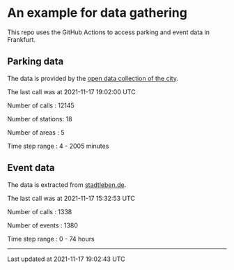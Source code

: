 # An example for data gathering

This repo uses the GitHub Actions to access parking and event data in Frankfurt.

## Parking data
The data is provided by the [open data collection of the city](https://www.offenedaten.frankfurt.de/).

The last call was at 2021-11-17 19:02:00 UTC

Number of calls   : 12145

Number of stations:    18

Number of areas   :     5

Time step range   :     4 -  2005 minutes


## Event data
The data is extracted from [stadtleben.de](https://stadtleben.de/frankfurt/).

The last call was at 2021-11-17 15:32:53 UTC

Number of calls   : 1338

Number of events  : 1380

Time step range   :    0 -   74 hours


----

Last updated at 2021-11-17 19:02:43 UTC
